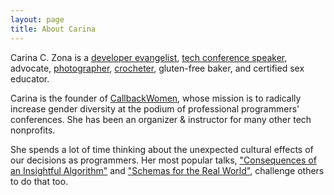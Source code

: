 ```yaml
---
layout: page
title: About Carina
---
```


Carina C. Zona is a [developer evangelist](http://linkedin.com/in/cczona), [tech conference speaker](speaking/), advocate, [photographer](www.flickr.com/photos/northbaywanderer), [crocheter](http://www.ravelry.com/projects/cczona), gluten-free baker, and certified sex educator. 

Carina is the founder of [CallbackWomen](http://callbackwomen.com), whose mission is to radically increase gender diversity at the podium of professional programmers' conferences. She has been an organizer & instructor for many other tech nonprofits. 

She spends a lot of time thinking about the unexpected cultural effects of our decisions as programmers. Her most popular talks, ["Consequences of an Insightful Algorithm"](https://storify.com/cczona/consequences-of-an-insightful-algorithm) and ["Schemas for the Real World"](https://storify.com/cczona/schemas-for-the-real-world), challenge others to do that too.